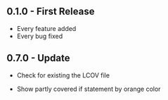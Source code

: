 0.1.0 - First Release
---------------------

-	Every feature added
-	Every bug fixed

0.7.0 - Update
--------------

-	Check for existing the LCOV file

-	Show partly covered if statement by orange color
